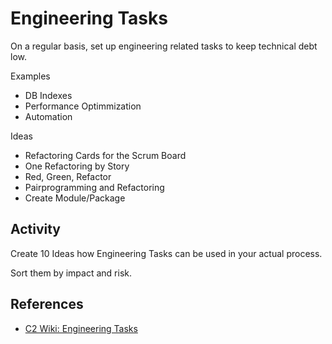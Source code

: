 # Engineering Tasks

On a regular basis, set up engineering related tasks to keep technical debt low.

Examples

* DB Indexes
* Performance Optimmization
* Automation

Ideas

* Refactoring Cards for the Scrum Board
* One Refactoring by Story
* Red, Green, Refactor
* Pairprogramming and Refactoring
* Create Module/Package

## Activity

Create 10 Ideas how Engineering Tasks can be used in your actual process.

Sort them by impact and risk.


## References

* [C2 Wiki: Engineering Tasks](https://c2.com/cgi/wiki?EngineeringTasks)
